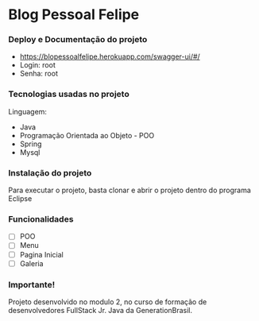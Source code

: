 # Blog Pessoal Felipe

### Deploy e Documentação do projeto

- https://blopessoalfelipe.herokuapp.com/swagger-ui/#/
- Login: root
- Senha: root

### Tecnologias usadas no projeto

Linguagem:
- Java
- Programação Orientada ao Objeto - POO
- Spring
- Mysql

### Instalação do projeto

Para executar o projeto, basta clonar e abrir o projeto dentro do programa Eclipse

### Funcionalidades

- [ ] POO
- [ ] Menu
- [ ] Pagina Inicial
- [ ] Galeria

### Importante!

Projeto desenvolvido no modulo 2, no curso de formação de desenvolvedores FullStack Jr. Java da GenerationBrasil.
